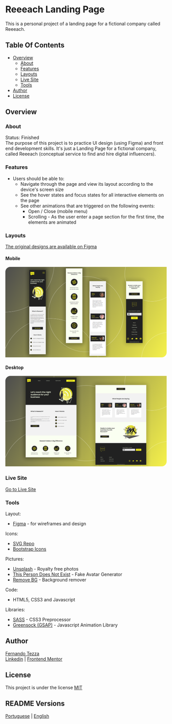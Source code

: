 # Reeeach Landing Page

This is a personal project of a landing page for a fictional company called Reeeach.

## Table Of Contents

- [Overview](#overview)
  - [About](#about)
  - [Features](#features)
  - [Layouts](#layouts)  
  - [Live Site](#live-site)
  - [Tools](#tools)
- [Author](#author)
- [License](#license)

## Overview

### About
Status: Finished\
The purpose of this project is to practice UI design (using Figma) and front end development skills. It's just a Landing Page for a fictional company, called Reeeach (conceptual service to find and hire digital influencers).

### Features
- Users should be able to:
   - Navigate through the page and view its layout according to the device's screen size
   - See the hover states and focus states for all interactive elements on the page
   - See other animations that are triggered on the following events:
        - Open / Close (mobile menu)
        - Scrolling - As the user enter a page section for the first time, the elements are animated

### Layouts  

[The original designs are available on Figma](https://www.figma.com/file/itIPrw2fLlYAdGdEjNmE8q/Influencers-Landing-Page?node-id=32%3A2)

#### Mobile

![Mobile](design\mobile-layout.png)

#### Desktop

![Desktop](design\desktop-layout.png)

### Live Site
[Go to Live Site](https://nandotezza.github.io/reeeach/)

### Tools

Layout:
- [Figma](https://www.figma.com) - for wireframes and design

Icons:
- [SVG Repo](https://www.svgrepo.com/) 
- [Bootstrap Icons](https://icons.getbootstrap.com/)

Pictures:
- [Unsplash](https://unsplash.com/) - Royalty free photos
- [This Person Does Not Exist](https://thispersondoesnotexist.com/) - Fake Avatar Generator
- [Remove BG](https://www.remove.bg/) - Background remover

Code:
- HTML5, CSS3 and Javascript

Libraries:
- [SASS](https://sass-lang.com/) - CSS3 Preprocessor
- [Greensock (GSAP)](https://greensock.com/) - Javascript Animation Library

## Author

[Fernando Tezza](https://github.com/nandotezza) \
[Linkedin](https://www.linkedin.com/feed/)  |  [Frontend Mentor](https://www.frontendmentor.io/profile/nandotezza)

## License

This project is under the license [MIT](./LICENSE)

## README Versions
[Portuguese](./README-pt-br.md)  |  [English](./README.md)